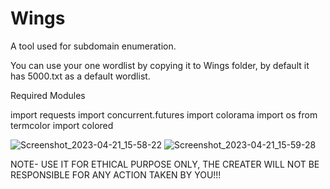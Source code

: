 # Wings
A tool used for subdomain enumeration.

You can use your one wordlist by copying it to Wings folder, by default it has 5000.txt as a default wordlist.

Required Modules

import requests import concurrent.futures import colorama import os from termcolor import colored

![Screenshot_2023-04-21_15-58-22](https://user-images.githubusercontent.com/129141264/233616514-42773809-f92a-4204-9c82-630d43dc6c67.png)
![Screenshot_2023-04-21_15-59-28](https://user-images.githubusercontent.com/129141264/233616518-d6cd2541-1979-416f-b75a-d9c96aaecb87.png)


NOTE- USE IT FOR ETHICAL PURPOSE ONLY, THE CREATER WILL NOT BE RESPONSIBLE FOR ANY ACTION TAKEN BY YOU!!!
